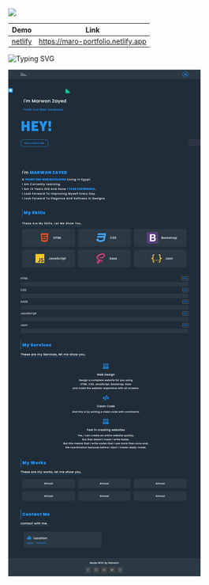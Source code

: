 <img align=center src="https://readme-typing-svg.herokuapp.com?color=%23000000&width=80&lines=Portfolio">

| Demo                                           | Link                               |
| ---------------------------------------------- | ---------------------------------- |
| [netlify](https://maro-portfolio.netlify.app/) | https://maro-portfolio.netlify.app |

![Typing SVG](https://readme-typing-svg.herokuapp.com?color=%2336BCF7&lines=The+site+where+I+will+present+my+projects)

![Alt-Text](portfolio.jpeg)
